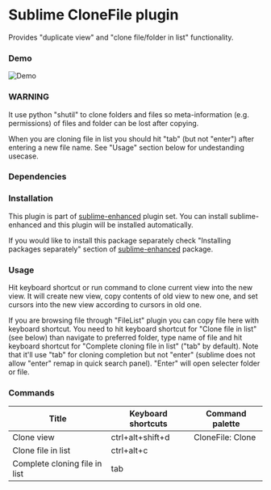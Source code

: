 # Sublime CloneFile plugin

Provides "duplicate view" and "clone file/folder in list" functionality.

### Demo

![Demo](https://raw.github.com/shagabutdinov/sublime-clone-file/master/demo/demo.gif "Demo")


### WARNING

It use python "shutil" to clone folders and files so meta-information (e.g.
permissions) of files and folder can be lost after copying.

When you are cloning file in list you should hit "tab" (but not "enter") after
entering a new file name. See "Usage" section below for undestanding usecase.


### Dependencies


### Installation

This plugin is part of [sublime-enhanced](http://github.com/shagabutdinov/sublime-enhanced)
plugin set. You can install sublime-enhanced and this plugin will be installed
automatically.

If you would like to install this package separately check "Installing packages
separately" section of [sublime-enhanced](http://github.com/shagabutdinov/sublime-enhanced)
package.


### Usage

Hit keyboard shortcut or run command to clone current view into the new view. It
will create new view, copy contents of old view to new one, and set cursors into
the new view according to cursors in old one.

If you are browsing file through "FileList" plugin you can copy file here with
keyboard shortcut. You need to hit keyboard shortcut for "Clone file in list"
(see below) than navigate to preferred folder, type name of file and hit
keyboard shortcut for "Complete cloning file in list" ("tab" by default). Note
that it'll use "tab" for cloning completion but not "enter" (sublime does not
allow "enter" remap in quick search panel). "Enter" will open selecter folder or
file.


### Commands

| Title                         | Keyboard shortcuts | Command palette  |
|-------------------------------|--------------------|------------------|
| Clone view                    | ctrl+alt+shift+d   | CloneFile: Clone |
| Clone file in list            | ctrl+alt+c         |                  |
| Complete cloning file in list | tab                |                  |